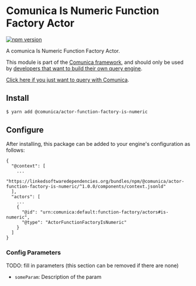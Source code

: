 # Comunica Is Numeric Function Factory Actor

[![npm version](https://badge.fury.io/js/%40comunica%2Factor-function-factory-is-numeric.svg)](https://www.npmjs.com/package/@comunica/actor-function-factory-is-numeric)

A comunica Is Numeric Function Factory Actor.

This module is part of the [Comunica framework](https://github.com/comunica/comunica),
and should only be used by [developers that want to build their own query engine](https://comunica.dev/docs/modify/).

[Click here if you just want to query with Comunica](https://comunica.dev/docs/query/).

## Install

```bash
$ yarn add @comunica/actor-function-factory-is-numeric
```

## Configure

After installing, this package can be added to your engine's configuration as follows:
```text
{
  "@context": [
    ...
    "https://linkedsoftwaredependencies.org/bundles/npm/@comunica/actor-function-factory-is-numeric/^1.0.0/components/context.jsonld"
  ],
  "actors": [
    ...
    {
      "@id": "urn:comunica:default:function-factory/actors#is-numeric",
      "@type": "ActorFunctionFactoryIsNumeric"
    }
  ]
}
```

### Config Parameters

TODO: fill in parameters (this section can be removed if there are none)

* `someParam`: Description of the param
